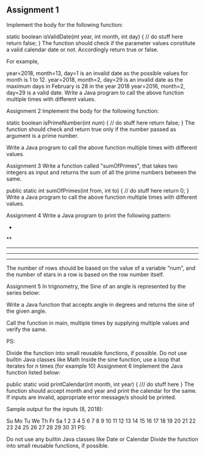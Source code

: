 ## Assignment 1
Implement the body for the following function:

static boolean isValidDate(int year, int month, int day) {
	// do stuff here
	return false;
}
The function should check if the parameter values constitute a valid calendar date or not. Accordingly return true or false.

For example,

year=2018, month=13, day=1 is an invalid date as the possible values for month is 1 to 12.
year=2018, month=2, day=29 is an invalid date as the maximum days in February is 28 in the year 2018
year=2016, month=2, day=29 is a valid date.
Write a Java program to call the above function multiple times with different values.

Assignment 2
Implement the body for the following function:

static boolean isPrimeNumber(int num) {
	// do stuff here
	return false;
}
The function should check and return true only if the number passed as argument is a prime number.

Write a Java program to call the above function multiple times with different values.

Assignment 3
Write a function called "sumOfPrimes", that takes two integers as input and returns the sum of all the prime numbers between the same.

public static int sumOfPrimes(int from, int to) {
	// do stuff here
	return 0;
}
Write a Java program to call the above function multiple times with different values.

Assignment 4
Write a Java program to print the following pattern:

*
**
***
****
*****
The number of rows should be based on the value of a variable "num", and the number of stars in a row is based on the row number itself.

Assignment 5
In trignometry, the Sine of an angle is represented by the series below:



Write a Java function that accepts angle in degrees and returns the sine of the given angle.

Call the function in main, multiple times by supplying multiple values and verify the same.

PS:

Divide the function into small reusable functions, if possible.
Do not use builtin Java classes like Math
Inside the sine function, use a loop that iterates for n times (for example 10)
Assignment 6
Implement the Java function listed below:

public static void printCalendar(int month, int year) {
	/// do stuff here
}
The function should accept month and year and print the calendar for the same. If inputs are invalid, appropriate error message/s should be printed.

Sample output for the inputs (8, 2018):

Su Mo Tu We Th Fr Sa
          1  2  3  4
 5  6  7  8  9 10 11
12 13 14 15 16 17 18
19 20 21 22 23 24 25
26 27 28 29 30 31
PS:

Do not use any builtin Java classes like Date or Calendar
Divide the function into small reusable functions, if possible.
